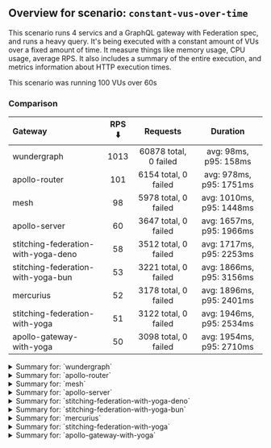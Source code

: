 ## Overview for scenario: `constant-vus-over-time`


This scenario runs 4 servics and a GraphQL gateway with Federation spec, and runs a heavy query. It's being executed with a constant amount of VUs over a fixed amount of time. It measure things like memory usage, CPU usage, average RPS. It also includes a summary of the entire execution, and metrics information about HTTP execution times.


This scenario was running 100 VUs over 60s


### Comparison


| Gateway                             | RPS ⬇️ |       Requests        |         Duration         |
| :---------------------------------- | :----: | :-------------------: | :----------------------: |
| wundergraph                         |  1013  | 60878 total, 0 failed |  avg: 98ms, p95: 158ms   |
| apollo-router                       |  101   | 6154 total, 0 failed  | avg: 978ms, p95: 1751ms  |
| mesh                                |   98   | 5978 total, 0 failed  | avg: 1010ms, p95: 1448ms |
| apollo-server                       |   60   | 3647 total, 0 failed  | avg: 1657ms, p95: 1966ms |
| stitching-federation-with-yoga-deno |   58   | 3512 total, 0 failed  | avg: 1717ms, p95: 2253ms |
| stitching-federation-with-yoga-bun  |   53   | 3221 total, 0 failed  | avg: 1866ms, p95: 3156ms |
| mercurius                           |   52   | 3178 total, 0 failed  | avg: 1896ms, p95: 2401ms |
| stitching-federation-with-yoga      |   51   | 3122 total, 0 failed  | avg: 1946ms, p95: 2534ms |
| apollo-gateway-with-yoga            |   50   | 3098 total, 0 failed  | avg: 1954ms, p95: 2710ms |



<details>
  <summary>Summary for: `wundergraph`</summary>

  **K6 Output**




```
     ✓ response code was 200
     ✓ no_errors
     ✓ expected_result

     checks.........................: 100.00% ✓ 182634      ✗ 0    
     data_received..................: 296 MB  4.9 MB/s
     data_sent......................: 72 MB   1.2 MB/s
   ✓ expected_result................: 0.00%   ✓ 0           ✗ 0    
     http_req_blocked...............: avg=19.3µs   min=800ns   med=1.9µs   max=25.54ms  p(90)=2.8µs    p(95)=3.5µs   
     http_req_connecting............: avg=15.52µs  min=0s      med=0s      max=25.5ms   p(90)=0s       p(95)=0s      
     http_req_duration..............: avg=97.98ms  min=10.35ms med=92.84ms max=275.29ms p(90)=140.49ms p(95)=157.55ms
       { expected_response:true }...: avg=97.98ms  min=10.35ms med=92.84ms max=275.29ms p(90)=140.49ms p(95)=157.55ms
   ✓ http_req_failed................: 0.00%   ✓ 0           ✗ 60878
     http_req_receiving.............: avg=434.15µs min=14.8µs  med=36.5µs  max=95.22ms  p(90)=176.8µs  p(95)=431.92µs
     http_req_sending...............: avg=96.77µs  min=6µs     med=10.6µs  max=97.94ms  p(90)=19.7µs   p(95)=40.9µs  
     http_req_tls_handshaking.......: avg=0s       min=0s      med=0s      max=0s       p(90)=0s       p(95)=0s      
     http_req_waiting...............: avg=97.45ms  min=8.74ms  med=92.41ms max=275.09ms p(90)=139.71ms p(95)=156.68ms
     http_reqs......................: 60878   1013.356159/s
     iteration_duration.............: avg=98.57ms  min=10.61ms med=93.42ms max=275.53ms p(90)=141.19ms p(95)=158.26ms
     iterations.....................: 60878   1013.356159/s
   ✓ no_errors......................: 0.00%   ✓ 0           ✗ 0    
     vus............................: 100     min=100       max=100
     vus_max........................: 100     min=100       max=100
```


**Performance Overview**


<img src="https://imagedelivery.net/KYe9TScr4TldYHA48pczVg/b3acdac2-5cd8-41b1-cef6-80c3b22b1a00/public" alt="Performance Overview" />


**HTTP Overview**


<img src="https://imagedelivery.net/KYe9TScr4TldYHA48pczVg/ed7dff8e-c83d-4699-b32e-03ceaf3d2800/public" alt="HTTP Overview" />


  </details>

<details>
  <summary>Summary for: `apollo-router`</summary>

  **K6 Output**




```
     ✓ response code was 200
     ✓ no_errors
     ✓ expected_result

     checks.........................: 100.00% ✓ 18462      ✗ 0    
     data_received..................: 31 MB   507 kB/s
     data_sent......................: 7.3 MB  121 kB/s
   ✓ expected_result................: 0.00%   ✓ 0          ✗ 0    
     http_req_blocked...............: avg=241.89µs min=1.1µs   med=2.7µs    max=36.03ms p(90)=3.7µs  p(95)=5.1µs 
     http_req_connecting............: avg=229µs    min=0s      med=0s       max=34ms    p(90)=0s     p(95)=0s    
     http_req_duration..............: avg=977.99ms min=84.72ms med=901.04ms max=3.83s   p(90)=1.44s  p(95)=1.75s 
       { expected_response:true }...: avg=977.99ms min=84.72ms med=901.04ms max=3.83s   p(90)=1.44s  p(95)=1.75s 
   ✓ http_req_failed................: 0.00%   ✓ 0          ✗ 6154 
     http_req_receiving.............: avg=66.77µs  min=19.9µs  med=61.1µs   max=13.71ms p(90)=81.4µs p(95)=86.9µs
     http_req_sending...............: avg=90.48µs  min=7.9µs   med=16.6µs   max=33.01ms p(90)=31.2µs p(95)=34.9µs
     http_req_tls_handshaking.......: avg=0s       min=0s      med=0s       max=0s      p(90)=0s     p(95)=0s    
     http_req_waiting...............: avg=977.83ms min=84.66ms med=900.96ms max=3.82s   p(90)=1.44s  p(95)=1.75s 
     http_reqs......................: 6154    101.850089/s
     iteration_duration.............: avg=978.59ms min=85.09ms med=901.4ms  max=3.83s   p(90)=1.44s  p(95)=1.75s 
     iterations.....................: 6154    101.850089/s
   ✓ no_errors......................: 0.00%   ✓ 0          ✗ 0    
     vus............................: 100     min=100      max=100
     vus_max........................: 100     min=100      max=100
```


**Performance Overview**


<img src="https://imagedelivery.net/KYe9TScr4TldYHA48pczVg/6d60cf82-a31b-4ac9-330e-dfe6ed83f300/public" alt="Performance Overview" />


**HTTP Overview**


<img src="https://imagedelivery.net/KYe9TScr4TldYHA48pczVg/3a011230-f986-495d-f0d9-78f992f5f800/public" alt="HTTP Overview" />


  </details>

<details>
  <summary>Summary for: `mesh`</summary>

  **K6 Output**




```
     ✓ response code was 200
     ✓ no_errors
     ✓ expected_result

     checks.........................: 100.00% ✓ 17934     ✗ 0    
     data_received..................: 30 MB   493 kB/s
     data_sent......................: 7.1 MB  117 kB/s
   ✓ expected_result................: 0.00%   ✓ 0         ✗ 0    
     http_req_blocked...............: avg=72.57µs min=1µs      med=2µs      max=19.23ms p(90)=2.9µs   p(95)=3.5µs  
     http_req_connecting............: avg=66.51µs min=0s       med=0s       max=19.19ms p(90)=0s      p(95)=0s     
     http_req_duration..............: avg=1.01s   min=468.1ms  med=951.04ms max=2.69s   p(90)=1.27s   p(95)=1.44s  
       { expected_response:true }...: avg=1.01s   min=468.1ms  med=951.04ms max=2.69s   p(90)=1.27s   p(95)=1.44s  
   ✓ http_req_failed................: 0.00%   ✓ 0         ✗ 5978 
     http_req_receiving.............: avg=51.31µs min=17.1µs   med=41.09µs  max=11.62ms p(90)=65.5µs  p(95)=75.39µs
     http_req_sending...............: avg=23.29µs min=6.99µs   med=12.39µs  max=8.73ms  p(90)=22.99µs p(95)=28.5µs 
     http_req_tls_handshaking.......: avg=0s      min=0s       med=0s       max=0s      p(90)=0s      p(95)=0s     
     http_req_waiting...............: avg=1.01s   min=468.05ms med=950.89ms max=2.68s   p(90)=1.27s   p(95)=1.44s  
     http_reqs......................: 5978    98.648316/s
     iteration_duration.............: avg=1.01s   min=468.36ms med=951.33ms max=2.69s   p(90)=1.27s   p(95)=1.44s  
     iterations.....................: 5978    98.648316/s
   ✓ no_errors......................: 0.00%   ✓ 0         ✗ 0    
     vus............................: 100     min=100     max=100
     vus_max........................: 100     min=100     max=100
```


**Performance Overview**


<img src="https://imagedelivery.net/KYe9TScr4TldYHA48pczVg/14261871-e7d7-45d8-0d70-b1ffdcbcc600/public" alt="Performance Overview" />


**HTTP Overview**


<img src="https://imagedelivery.net/KYe9TScr4TldYHA48pczVg/51250542-debd-4ea2-e01e-688a01dfd100/public" alt="HTTP Overview" />


  </details>

<details>
  <summary>Summary for: `apollo-server`</summary>

  **K6 Output**




```
     ✓ response code was 200
     ✗ no_errors
      ↳  99% — ✓ 3641 / ✗ 6
     ✓ expected_result

     checks.........................: 99.94% ✓ 10935    ✗ 6    
     data_received..................: 19 MB  309 kB/s
     data_sent......................: 4.3 MB 71 kB/s
   ✓ expected_result................: 0.00%  ✓ 0        ✗ 0    
     http_req_blocked...............: avg=327.48µs min=1.4µs    med=2.4µs  max=31.9ms  p(90)=3.6µs  p(95)=8.73µs
     http_req_connecting............: avg=316.32µs min=0s       med=0s     max=31.84ms p(90)=0s     p(95)=0s    
     http_req_duration..............: avg=1.65s    min=439.7ms  med=1.51s  max=19.55s  p(90)=1.78s  p(95)=1.96s 
       { expected_response:true }...: avg=1.65s    min=439.7ms  med=1.51s  max=19.55s  p(90)=1.78s  p(95)=1.96s 
   ✓ http_req_failed................: 0.00%  ✓ 0        ✗ 3647 
     http_req_receiving.............: avg=60.71µs  min=23.4µs   med=56.9µs max=2.27ms  p(90)=79.4µs p(95)=85.7µs
     http_req_sending...............: avg=50.01µs  min=7.7µs    med=14.1µs max=20.2ms  p(90)=28.5µs p(95)=33.6µs
     http_req_tls_handshaking.......: avg=0s       min=0s       med=0s     max=0s      p(90)=0s     p(95)=0s    
     http_req_waiting...............: avg=1.65s    min=439.58ms med=1.51s  max=19.55s  p(90)=1.78s  p(95)=1.96s 
     http_reqs......................: 3647   60.00067/s
     iteration_duration.............: avg=1.65s    min=440.15ms med=1.52s  max=19.56s  p(90)=1.78s  p(95)=1.96s 
     iterations.....................: 3647   60.00067/s
   ✓ no_errors......................: 0.00%  ✓ 0        ✗ 0    
     vus............................: 100    min=100    max=100
     vus_max........................: 100    min=100    max=100
```


**Performance Overview**


<img src="https://imagedelivery.net/KYe9TScr4TldYHA48pczVg/2baead99-5474-49b6-9e14-06811afbb800/public" alt="Performance Overview" />


**HTTP Overview**


<img src="https://imagedelivery.net/KYe9TScr4TldYHA48pczVg/81bdf858-d994-4cef-e395-0599c5c06700/public" alt="HTTP Overview" />


  </details>

<details>
  <summary>Summary for: `stitching-federation-with-yoga-deno`</summary>

  **K6 Output**




```
     ✓ response code was 200
     ✗ no_errors
      ↳  99% — ✓ 3511 / ✗ 1
     ✓ expected_result

     checks.........................: 99.99% ✓ 10535     ✗ 1    
     data_received..................: 18 MB  291 kB/s
     data_sent......................: 4.2 MB 69 kB/s
   ✓ expected_result................: 0.00%  ✓ 0         ✗ 0    
     http_req_blocked...............: avg=77.1µs  min=1µs      med=2.2µs  max=9.65ms p(90)=4µs    p(95)=8.3µs   
     http_req_connecting............: avg=70.83µs min=0s       med=0s     max=9.61ms p(90)=0s     p(95)=0s      
     http_req_duration..............: avg=1.71s   min=432.26ms med=1.65s  max=2.9s   p(90)=2.03s  p(95)=2.25s   
       { expected_response:true }...: avg=1.71s   min=432.26ms med=1.65s  max=2.9s   p(90)=2.03s  p(95)=2.25s   
   ✓ http_req_failed................: 0.00%  ✓ 0         ✗ 3512 
     http_req_receiving.............: avg=74.39µs min=16.89µs  med=35.1µs max=5.07ms p(90)=89.9µs p(95)=109.2µs 
     http_req_sending...............: avg=62.28µs min=6.8µs    med=12.5µs max=5.78ms p(90)=29.6µs p(95)=110.57µs
     http_req_tls_handshaking.......: avg=0s      min=0s       med=0s     max=0s     p(90)=0s     p(95)=0s      
     http_req_waiting...............: avg=1.71s   min=432.2ms  med=1.65s  max=2.9s   p(90)=2.03s  p(95)=2.25s   
     http_reqs......................: 3512   58.138157/s
     iteration_duration.............: avg=1.71s   min=432.55ms med=1.65s  max=2.9s   p(90)=2.03s  p(95)=2.25s   
     iterations.....................: 3512   58.138157/s
   ✓ no_errors......................: 0.00%  ✓ 0         ✗ 0    
     vus............................: 100    min=100     max=100
     vus_max........................: 100    min=100     max=100
```


**Performance Overview**


<img src="https://imagedelivery.net/KYe9TScr4TldYHA48pczVg/028c4b32-8b02-4592-5ca2-f6b874b3cb00/public" alt="Performance Overview" />


**HTTP Overview**


<img src="https://imagedelivery.net/KYe9TScr4TldYHA48pczVg/bb4ff89b-eea5-4c51-7c69-1a8256e66d00/public" alt="HTTP Overview" />


  </details>

<details>
  <summary>Summary for: `stitching-federation-with-yoga-bun`</summary>

  **K6 Output**




```
     ✓ response code was 200
     ✓ no_errors
     ✓ expected_result

     checks.........................: 100.00% ✓ 9663      ✗ 0    
     data_received..................: 16 MB   265 kB/s
     data_sent......................: 3.8 MB  63 kB/s
   ✓ expected_result................: 0.00%   ✓ 0         ✗ 0    
     http_req_blocked...............: avg=338.63µs min=1.2µs    med=2.5µs  max=23.52ms p(90)=4.2µs   p(95)=19.9µs 
     http_req_connecting............: avg=330.85µs min=0s       med=0s     max=23.48ms p(90)=0s      p(95)=0s     
     http_req_duration..............: avg=1.86s    min=485.25ms med=1.74s  max=4.82s   p(90)=2.83s   p(95)=3.15s  
       { expected_response:true }...: avg=1.86s    min=485.25ms med=1.74s  max=4.82s   p(90)=2.83s   p(95)=3.15s  
   ✓ http_req_failed................: 0.00%   ✓ 0         ✗ 3221 
     http_req_receiving.............: avg=167.7µs  min=22.5µs   med=48.6µs max=27.46ms p(90)=137.8µs p(95)=295.9µs
     http_req_sending...............: avg=318.95µs min=8.8µs    med=15.3µs max=64.72ms p(90)=117µs   p(95)=568.9µs
     http_req_tls_handshaking.......: avg=0s       min=0s       med=0s     max=0s      p(90)=0s      p(95)=0s     
     http_req_waiting...............: avg=1.86s    min=485.17ms med=1.74s  max=4.82s   p(90)=2.83s   p(95)=3.15s  
     http_reqs......................: 3221    53.249627/s
     iteration_duration.............: avg=1.86s    min=488.77ms med=1.74s  max=4.83s   p(90)=2.83s   p(95)=3.15s  
     iterations.....................: 3221    53.249627/s
   ✓ no_errors......................: 0.00%   ✓ 0         ✗ 0    
     vus............................: 100     min=100     max=100
     vus_max........................: 100     min=100     max=100
```


**Performance Overview**


<img src="https://imagedelivery.net/KYe9TScr4TldYHA48pczVg/9c4b2226-328f-497d-2790-396e80b01a00/public" alt="Performance Overview" />


**HTTP Overview**


<img src="https://imagedelivery.net/KYe9TScr4TldYHA48pczVg/bafdd2c9-223d-4ee0-0853-e3068e27e400/public" alt="HTTP Overview" />


  </details>

<details>
  <summary>Summary for: `mercurius`</summary>

  **K6 Output**




```
     ✓ response code was 200
     ✓ no_errors
     ✓ expected_result

     checks.........................: 100.00% ✓ 9534      ✗ 0    
     data_received..................: 16 MB   264 kB/s
     data_sent......................: 3.8 MB  62 kB/s
   ✓ expected_result................: 0.00%   ✓ 0         ✗ 0    
     http_req_blocked...............: avg=204.31µs min=1.2µs    med=3.5µs   max=19.11ms p(90)=5.7µs   p(95)=22.1µs  
     http_req_connecting............: avg=197.23µs min=0s       med=0s      max=18.99ms p(90)=0s      p(95)=0s      
     http_req_duration..............: avg=1.89s    min=527.43ms med=1.81s   max=5.13s   p(90)=2.22s   p(95)=2.4s    
       { expected_response:true }...: avg=1.89s    min=527.43ms med=1.81s   max=5.13s   p(90)=2.22s   p(95)=2.4s    
   ✓ http_req_failed................: 0.00%   ✓ 0         ✗ 3178 
     http_req_receiving.............: avg=99.54µs  min=29.5µs   med=84.05µs max=6.85ms  p(90)=133.9µs p(95)=157.86µs
     http_req_sending...............: avg=73.9µs   min=9.9µs    med=22.7µs  max=6.08ms  p(90)=50.73µs p(95)=86.38µs 
     http_req_tls_handshaking.......: avg=0s       min=0s       med=0s      max=0s      p(90)=0s      p(95)=0s      
     http_req_waiting...............: avg=1.89s    min=527.27ms med=1.81s   max=5.13s   p(90)=2.22s   p(95)=2.4s    
     http_reqs......................: 3178    52.518532/s
     iteration_duration.............: avg=1.89s    min=528.08ms med=1.81s   max=5.13s   p(90)=2.22s   p(95)=2.4s    
     iterations.....................: 3178    52.518532/s
   ✓ no_errors......................: 0.00%   ✓ 0         ✗ 0    
     vus............................: 100     min=100     max=100
     vus_max........................: 100     min=100     max=100
```


**Performance Overview**


<img src="https://imagedelivery.net/KYe9TScr4TldYHA48pczVg/e6e23d62-daa5-4885-eca4-ec5490c0d700/public" alt="Performance Overview" />


**HTTP Overview**


<img src="https://imagedelivery.net/KYe9TScr4TldYHA48pczVg/e3a69d9b-e48c-4895-c6f2-7699f70c9800/public" alt="HTTP Overview" />


  </details>

<details>
  <summary>Summary for: `stitching-federation-with-yoga`</summary>

  **K6 Output**




```
     ✓ response code was 200
     ✗ no_errors
      ↳  99% — ✓ 3120 / ✗ 2
     ✓ expected_result

     checks.........................: 99.97% ✓ 9364     ✗ 2    
     data_received..................: 16 MB  256 kB/s
     data_sent......................: 3.7 MB 61 kB/s
   ✓ expected_result................: 0.00%  ✓ 0        ✗ 0    
     http_req_blocked...............: avg=115.45µs min=1.3µs   med=2.29µs max=14.93ms p(90)=3.6µs   p(95)=12.29µs
     http_req_connecting............: avg=105µs    min=0s      med=0s     max=10.84ms p(90)=0s      p(95)=0s     
     http_req_duration..............: avg=1.94s    min=1.03s   med=1.86s  max=4.04s   p(90)=2.3s    p(95)=2.53s  
       { expected_response:true }...: avg=1.94s    min=1.03s   med=1.86s  max=4.04s   p(90)=2.3s    p(95)=2.53s  
   ✓ http_req_failed................: 0.00%  ✓ 0        ✗ 3122 
     http_req_receiving.............: avg=58.39µs  min=20.29µs med=52.6µs max=2.22ms  p(90)=79.9µs  p(95)=87.1µs 
     http_req_sending...............: avg=46.43µs  min=7.5µs   med=13.7µs max=7.49ms  p(90)=28.89µs p(95)=43.78µs
     http_req_tls_handshaking.......: avg=0s       min=0s      med=0s     max=0s      p(90)=0s      p(95)=0s     
     http_req_waiting...............: avg=1.94s    min=1.03s   med=1.86s  max=4.04s   p(90)=2.3s    p(95)=2.53s  
     http_reqs......................: 3122   51.15588/s
     iteration_duration.............: avg=1.94s    min=1.03s   med=1.86s  max=4.04s   p(90)=2.3s    p(95)=2.53s  
     iterations.....................: 3122   51.15588/s
   ✓ no_errors......................: 0.00%  ✓ 0        ✗ 0    
     vus............................: 35     min=35     max=100
     vus_max........................: 100    min=100    max=100
```


**Performance Overview**


<img src="https://imagedelivery.net/KYe9TScr4TldYHA48pczVg/0b24abe6-c123-4080-0627-2ee37192e200/public" alt="Performance Overview" />


**HTTP Overview**


<img src="https://imagedelivery.net/KYe9TScr4TldYHA48pczVg/54a1886b-5cf7-4693-e6fd-0fb38a7d5900/public" alt="HTTP Overview" />


  </details>

<details>
  <summary>Summary for: `apollo-gateway-with-yoga`</summary>

  **K6 Output**




```
     ✓ response code was 200
     ✗ no_errors
      ↳  98% — ✓ 3060 / ✗ 38
     ✗ expected_result
      ↳  99% — ✓ 3091 / ✗ 7

     checks.........................: 99.51% ✓ 9249      ✗ 45   
     data_received..................: 15 MB  253 kB/s
     data_sent......................: 3.7 MB 60 kB/s
   ✓ expected_result................: 0.00%  ✓ 0         ✗ 0    
     http_req_blocked...............: avg=1.35ms   min=1.5µs    med=2.6µs  max=61.32ms p(90)=4.3µs  p(95)=14.9µs 
     http_req_connecting............: avg=1.31ms   min=0s       med=0s     max=61.29ms p(90)=0s     p(95)=0s     
     http_req_duration..............: avg=1.95s    min=867.89ms med=1.86s  max=4.13s   p(90)=2.35s  p(95)=2.7s   
       { expected_response:true }...: avg=1.95s    min=867.89ms med=1.86s  max=4.13s   p(90)=2.35s  p(95)=2.7s   
   ✓ http_req_failed................: 0.00%  ✓ 0         ✗ 3098 
     http_req_receiving.............: avg=63.01µs  min=22.1µs   med=59.7µs max=972.4µs p(90)=88.1µs p(95)=96.21µs
     http_req_sending...............: avg=237.83µs min=9.2µs    med=16.1µs max=15.85ms p(90)=33.1µs p(95)=40.91µs
     http_req_tls_handshaking.......: avg=0s       min=0s       med=0s     max=0s      p(90)=0s     p(95)=0s     
     http_req_waiting...............: avg=1.95s    min=867.78ms med=1.86s  max=4.13s   p(90)=2.35s  p(95)=2.7s   
     http_reqs......................: 3098   50.809236/s
     iteration_duration.............: avg=1.95s    min=868.16ms med=1.86s  max=4.16s   p(90)=2.35s  p(95)=2.71s  
     iterations.....................: 3098   50.809236/s
   ✓ no_errors......................: 0.00%  ✓ 0         ✗ 0    
     vus............................: 9      min=9       max=100
     vus_max........................: 100    min=100     max=100
```


**Performance Overview**


<img src="https://imagedelivery.net/KYe9TScr4TldYHA48pczVg/7e80632b-de8d-4f87-ef72-16750485c600/public" alt="Performance Overview" />


**HTTP Overview**


<img src="https://imagedelivery.net/KYe9TScr4TldYHA48pczVg/a5e28adb-686f-45d6-baf5-f71345866b00/public" alt="HTTP Overview" />


  </details>